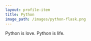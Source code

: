 ```yaml
---
layout: profile-item
title: Python
image_path: /images/python-flask.png
---
```

Python is love. Python is life.
